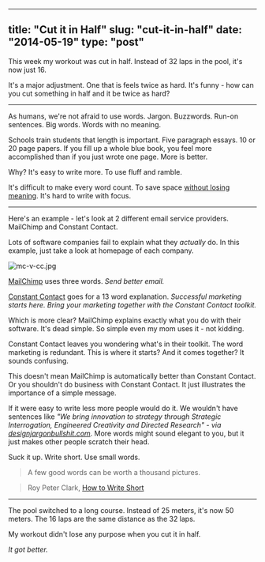 ----
title: "Cut it in Half"
slug: "cut-it-in-half"
date: "2014-05-19"
type: "post"
---

This week my workout was cut in half. Instead of 32 laps in the pool, it's now just 16. 

It's a major adjustment. One that is feels twice as hard. It's funny - how can you cut something in half and it be twice as hard?  

* * * 

As humans, we're not afraid to use words. Jargon. Buzzwords. Run-on sentences. Big words. Words with no meaning. 

Schools train students that length is important. Five paragraph essays. 10 or 20 page papers. If you fill up a whole blue book, you feel more accomplished than if you just wrote one page. More is better. 

Why? It's easy to write more. To use fluff and ramble. 

It's difficult to make every word count. To save space [without losing meaning](http://signalvnoise.com/posts/1539-writing-decisions-saving-space-without-losing-meaning). It's hard to write with focus. 

* * * 

Here's an example - let's look at 2 different email service providers. MailChimp and Constant Contact. 

Lots of software companies fail to explain what they *actually* do. In this example, just take a look at homepage of each company. 

![mc-v-cc.jpg](https://d23f6h5jpj26xu.cloudfront.net/coxvusqpxcvxq_small.jpg)

[MailChimp](http://mailchimp.com/) uses three words. *Send better email.*

[Constant Contact](http://www.constantcontact.com/overview-home?s_tnt=56380:4:0) goes for a 13 word explanation. *Successful marketing starts here. Bring your marketing together with the Constant Contact toolkit.*

Which is more clear? MailChimp explains exactly what you do with their software. It's dead simple. So simple even my mom uses it - not kidding. 

Constant Contact leaves you wondering what's in their toolkit. The word marketing is redundant. This is where it starts? And it comes together? It sounds confusing.  

This doesn't mean MailChimp is automatically better than Constant Contact. Or you shouldn't do business with Constant Contact. It just illustrates the importance of a simple message.  

If it were easy to write less more people would do it. We wouldn't have sentences like *"We bring innovation to strategy through Strategic Interrogation, Engineered Creativity and Directed Research" - via [designjargonbullshit.com](http://designjargonbullshit.com/)*. More words might sound elegant to you, but it just makes other people scratch their head. 

Suck it up. Write short. Use small words.

> A few good words can be worth a thousand pictures. 

> Roy Peter Clark, [How to Write Short](http://www.amazon.com/How-Write-Short-Craft-Times/dp/0316204358)

* * * 

The pool switched to a long course. Instead of 25 meters, it's now 50 meters. The 16 laps are the same distance as the 32 laps. 

My workout didn't lose any purpose when you cut it in half.  

*It got better.* 
